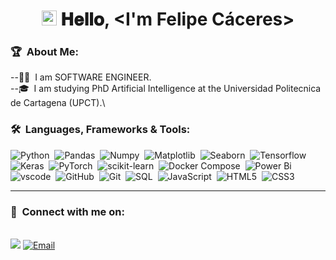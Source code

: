<h1 align="center">
  <a target="_blank">
    <img src="https://github.com/JayantGoel001/JayantGoel001/blob/master/GIF/Earth.gif" width="24px" style="max-width:100%;">
  </a>
  𝐇𝐞𝐥𝐥𝐨, &lt;I'm Felipe Cáceres&gt;
  <a target="_blank">
  </a>
</h1>

### 🏆 &nbsp;About Me:

--👨‍💻 &nbsp;I am SOFTWARE ENGINEER.\
--🎓 &nbsp;I am studying PhD Artificial Intelligence at the Universidad Politecnica de Cartagena (UPCT).\

### 🛠 &nbsp;Languages, Frameworks & Tools:

![Python](https://img.shields.io/badge/python-3670A0?style=for-the-badge&logo=python&logoColor=ffdd54)&nbsp;
![Pandas](https://img.shields.io/badge/pandas%20-%23150458.svg?&style=for-the-badge&logo=pandas&logoColor=white)&nbsp;
![Numpy](https://img.shields.io/badge/numpy-4169E1.svg?style=for-the-badge&logo=Numpy&logoColor=white)&nbsp;
![Matplotlib](https://img.shields.io/badge/matplotlib-4169E1.svg?style=for-the-badge&logo=matplotlib&logoColor=yellow)&nbsp;
![Seaborn](https://img.shields.io/badge/seaborn-4169E1.svg?style=for-the-badge&logo=seaborn&logoColor=blue)&nbsp;
![Tensorflow](https://img.shields.io/badge/TensorFlow-ff8f00?logo=tensorflow&logoColor=white)&nbsp;
![Keras](https://img.shields.io/badge/Keras-D00000?logo=keras&logoColor=fff)&nbsp;
![PyTorch](https://img.shields.io/badge/PyTorch-%23EE4C2C?style=for-the-badge&logo=PyTorch&logoColor=white)&nbsp;
![scikit-learn](https://img.shields.io/badge/scikit--learn-%23F7931E.svg?style=for-the-badge&logo=scikit-learn&logoColor=white)&nbsp;
![Docker Compose](https://img.shields.io/badge/docker%20-%230db7ed.svg?&style=for-the-badge&logo=docker&logoColor=white)&nbsp;
![Power Bi](https://img.shields.io/badge/PowerBI-F2C811?style=for-the-badge&logo=Power%20BI&logoColor=white)&nbsp;
![vscode](https://img.shields.io/badge/vscode-007ACC.svg?style=for-the-badge&logo=visualstudiocode&logoColor=white)&nbsp;
![GitHub](https://img.shields.io/badge/github-%23121011.svg?style=for-the-badge&logo=github&logoColor=white)&nbsp;
![Git](https://img.shields.io/badge/git-%23F05033.svg?style=for-the-badge&logo=git&logoColor=white)&nbsp;
![SQL](https://img.shields.io/badge/Python-FFD43B?style=for-the-badge&logo=python&logoColor=darkgreen)&nbsp;
![JavaScript](https://img.shields.io/badge/javascript-%23323330.svg?style=for-the-badge&logo=javascript&logoColor=%23F7DF1E)&nbsp; 
![HTML5](https://img.shields.io/badge/html5-%23E34F26.svg?style=for-the-badge&logo=html5&logoColor=white)&nbsp;
![CSS3](https://img.shields.io/badge/css3-%231572B6.svg?style=for-the-badge&logo=css3&logoColor=white)&nbsp;


----

### 🤝 &nbsp;Connect with me on:

<p>
<br>	
<a target="_blank" href="https://www.linkedin.com/in/felipe-c%C3%A1ceres/"><img src="https://img.shields.io/badge/-LinkedIn-0077B5?style=for-the-badge&logo=Linkedin&logoColor=white"></img></a>
<a href="mailto:felipe.caceres.caro@gmail.com?subject=Hi%20Kartik%20,%20nice%20to%20meet%20you!" target="_blank"><img alt="Email" src="https://img.shields.io/static/v1?style=for-the-badge&message=Gmail&color=EA4335&logo=Gmail&logoColor=FFFFFF&label=" /></a>
<br>
</p>

